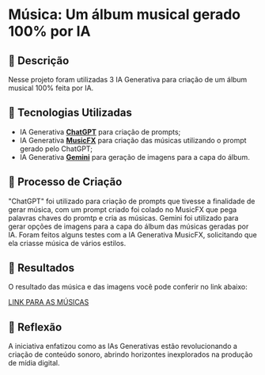 # Música: Um álbum musical gerado 100% por IA 

## 📒 Descrição
Nesse projeto foram utilizadas 3 IA Generativa para criação de um álbum musical 100% feita por IA.

## 🤖 Tecnologias Utilizadas
- IA Generativa **[ChatGPT](https://chat.openai.com)** para criação de prompts;
- IA Generativa **[MusicFX](https://aitestkitchen.withgoogle.com/tools/music-fx)** para criação das músicas utilizando o prompt gerado pelo ChatGPT;
- IA Generativa **[Gemini](https://gemini.google.com/)** para geração de imagens para a capa do álbum.

## 🧐 Processo de Criação
"ChatGPT" foi utilizado para criação de prompts que tivesse a finalidade de gerar música, com um prompt criado foi colado no MusicFX que pega palavras chaves do promtp e cria as músicas.
Gemini foi utilizado para gerar opções de imagens para a capa do álbum das músicas geradas por IA.
Foram feitos alguns testes com a IA Generativa MusicFX, solicitando que ela criasse música de vários estilos. 

## 🚀 Resultados
O resultado das música e das imagens você pode conferir no link abaixo:

[LINK PARA AS MÚSICAS](https://mega.nz/folder/2EAkHRqZ#PItWJjsdrGJQTMYeRKgaow)

## 💭 Reflexão
A iniciativa enfatizou como as IAs Generativas estão revolucionando a criação de conteúdo sonoro, abrindo horizontes inexplorados na produção de mídia digital.
